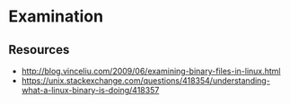 # Examination

## Resources

- http://blog.vinceliu.com/2009/06/examining-binary-files-in-linux.html
- https://unix.stackexchange.com/questions/418354/understanding-what-a-linux-binary-is-doing/418357

